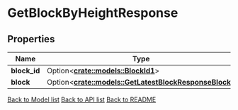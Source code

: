 # GetBlockByHeightResponse

## Properties

Name | Type | Description | Notes
------------ | ------------- | ------------- | -------------
**block_id** | Option<[**crate::models::BlockId1**](BlockID_1.md)> |  | [optional]
**block** | Option<[**crate::models::GetLatestBlockResponseBlock**](GetLatestBlock_response_block.md)> |  | [optional]

[Back to Model list](../README.md#documentation-for-models) [Back to API list](../README.md#documentation-for-api-endpoints) [Back to README](../README.md)


